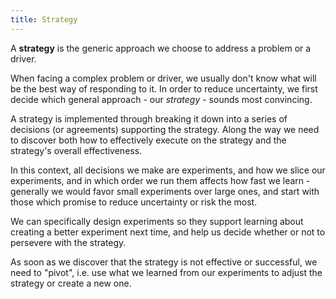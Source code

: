 ```yaml
---
title: Strategy
---
```


A **strategy** is the generic approach we choose to address a problem or a driver.

When facing a complex problem or driver, we usually don't know what will be the best way of responding to it. In order to reduce uncertainty, we first decide which general approach - our *strategy* - sounds most convincing. 

A strategy is implemented through breaking it down into a series of decisions (or agreements) supporting the strategy. Along the way we need to discover both how to effectively execute on the strategy and the strategy's overall effectiveness. 

In this context, all decisions we make are experiments, and how we slice our experiments, and in which order we run them affects how fast we learn - generally we would favor small experiments over large ones, and start with those which promise to reduce uncertainty or risk the most.

We can specifically design experiments so they support learning about creating a better experiment next time,  and  help us decide whether or not to persevere with the strategy.

As soon as we discover that the strategy is not effective or successful, we need to "pivot", i.e. use what we learned from our experiments to adjust the strategy or create a new one.